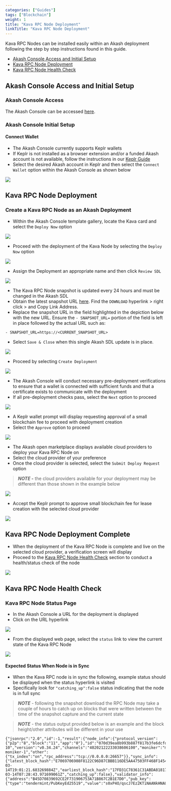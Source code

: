 ```yaml
---
categories: ["Guides"]
tags: ["Blockchain"]
weight: 1
title: "Kava RPC Node Deployment"
linkTitle: "Kava RPC Node Deployment"
---
```


Kava RPC Nodes can be installed easily within an Akash deployment following the step by step instructions found in this guide.

* [Akash Console Access and Initial Setup](#akash-console-access-and-initial-setup)
* [Kava RPC Node Deployment](#kava-rpc-node-deployment)
* [Kava RPC Node Health Check](#kava-rpc-node-health-check)


## Akash Console Access and Initial Setup

### Akash Console Access

The Akash Console can be accessed [here](https://console.akash.network/).

### Akash Console Initial Setup

#### Connect Wallet

* The Akash Console currently supports Keplr wallets
* If Keplr is not installed as a browser extension and/or a funded Akash account is not available, follow the instructions in our [Keplr Guide](/docs/docs/getting-started/token-and-wallets/#keplr-wallet)
* Select the desired Akash account in Keplr and then select the `Connect Wallet` option within the Akash Console as shown below


![](../../../assets/akashConsoleWallet.png)

## Kava RPC Node Deployment

### Create a Kava RPC Node as an Akash Deployment

* Within the Akash Console template gallery, locate the Kava card and select the `Deploy Now` option

![](../../../assets/akashConsoleDeployment.png)

* Proceed with the deployment of the Kava Node by selecting the `Deploy Now` option


![](../../../assets/akashConsoleProceedWithDeployment.png)


* Assign the Deployment an appropriate name and then click `Review SDL`

![](../../../assets/akashConsoleEditSDL.png)

* The Kava RPC Node snapshot is updated every 24 hours and must be changed in the Akash SDL
* Obtain the latest snapshot URL [here](https://polkachu.com/tendermint\_snapshots/kava).  Find the `DOWNLOAD` hyperlink > right click > and Copy Link Address.
* Replace the snapshot URL in the field highlighted in the depiction below with the new URL.  Ensure the `- SNAPSHOT_URL=` portion of the field is left in place followed by the actual URL such as:

`- SNAPSHOT_URL=https://<CURRENT_SNAPSHOT_URL>`

* Select `Save & Close` when this single Akash SDL update is in place.


![](../../../assets/akashConsoleSnapshotUpdate.png)

* Proceed by selecting `Create Deployment`&#x20;

![](../../../assets/akashConsoleCreateDeployment.png)

* The Akash Console will conduct necessary pre-deployment verifications to ensure that a wallet is connected with sufficient funds and that a certificate exists to communicate with the deployment
* If all pre-deployment checks pass, select the `Next` option to proceed


![](../../../assets/akashConsolePreflightCheck.png)

* A Keplr wallet prompt will display requesting approval of a small blockchain fee to proceed with deployment creation
* Select the `Approve` option to proceed


![](../../../assets/akashConsoleDeploymentFees.png)

* The Akash open marketplace displays available cloud providers to deploy your Kava RPC Node on
* Select the cloud provider of your preference
* Once the cloud provider is selected, select the `Submit Deploy Request` option

> _**NOTE -**_ the cloud providers available for your deployment may be different than those shown in the example below


![](../../../assets/akashConsoleSelectProvider.png)

* Accept the Keplr prompt to approve small blockchain fee for lease creation with the selected cloud provider


![](../../../assets/akashConsoleLeaseFees.png)

## Kava RPC Node Deployment Complete

* When the deployment of the Kava RPC Node is complete and live on the selected cloud provider, a verification screen will display
* Proceed to the [Kava RPC Node Health Check](#kava-rpc-node-health-check) section to conduct a health/status check of the node


![](../../../assets/akashConsoleLeaseStatus.png)


## Kava RPC Node Health Check

### Kava RPC Node Status Page

* In the Akash Console a URL for the deployment is displayed
* Click on the URL hyperlink


![](../../../assets/akashConsoleDeploymentURI.png)

* From the displayed web page, select the `status` link to view the current state of the Kava RPC Node


![](../../../assets/akashConsoleNodeStatus.png)

#### Expected Status When Node is in Sync

* When the Kava RPC node is in sync the following, example status should be displayed when the status hyperlink is visited
* Specifically look for `"catching_up":false` status indicating that the node is in full sync

> _**NOTE**_ - following the snapshot download the RPC Node may take a couple of hours to catch up on blocks that were written between the time of the snapshot capture and the current state

> _**NOTE**_ - the status output provided below is an example and the block height/other attributes will be different in your use

```
{"jsonrpc":"2.0","id":-1,"result":{"node_info":{"protocol_version":{"p2p":"8","block":"11","app":"0"},"id":"070d39ea8b993b887f817b3fe6dcfd49cdb4bdf4","listen_addr":"tcp://0.0.0.0:26656","network":"kava_2222-10","version":"v0.34.24","channels":"40202122233038606100","moniker":"my-moniker-1","other":{"tx_index":"on","rpc_address":"tcp://0.0.0.0:26657"}},"sync_info":{"latest_block_hash":"E7069706908F8122C96D87CBBB116DE5AA47503FF468F145411B3871D77320E9","latest_app_hash":"580AE91330C0ADA05FA759C5F8C9B57359275EC494C784C8C4018F921A39C856","latest_block_height":"3974035","latest_block_time":"2023-03-14T19:01:21.683269884Z","earliest_block_hash":"17FD31C78361C31ABDA818174062E72D4094E799E90C82996194C6EAC89AAD35","earliest_app_hash":"CCD5D5D23E985B5DDCE0446662EAF26DEBF26DD4EA322DA1789991C9B974B5B0","earliest_block_height":"3967596","earliest_block_time":"2023-03-14T07:28:43.971699061Z","catching_up":false},"validator_info":{"address":"B45D70839692CE2F731906753A71B867C2B1E7D0","pub_key":{"type":"tendermint/PubKeyEd25519","value":"s0xP4O/qscJ7Ez2KTiNAANkHNAUToWEETwvh6Oq0oAw="},"voting_power":"0"}}}
```

